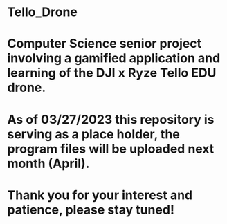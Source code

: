 # Tello_Drone
# Computer Science senior project involving a gamified application and learning of the DJI x Ryze Tello EDU drone.

# As of 03/27/2023 this repository is serving as a place holder, the program files will be uploaded next month (April). 
# Thank you for your interest and patience, please stay tuned!
